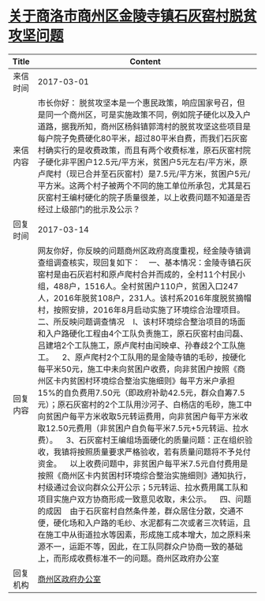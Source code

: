 # <a href="http://www.shangluo.gov.cn/zmhd/ldxxxx.jsp?urltype=leadermail.LeaderMailContentUrl&wbtreeid=1112&leadermailid=4016">关于商洛市商州区金陵寺镇石灰窑村脱贫攻坚问题</a>
| Title |                                                                                                                                                                                                                                                                                                                                                                                             Content                                                                                                                                                                                                                                                                                                                                                                                             |
|:-----:|-------------------------------------------------------------------------------------------------------------------------------------------------------------------------------------------------------------------------------------------------------------------------------------------------------------------------------------------------------------------------------------------------------------------------------------------------------------------------------------------------------------------------------------------------------------------------------------------------------------------------------------------------------------------------------------------------------------------------------------------------------------------------------------------------|
| 来信时间  | 2017-03-01                                                                                                                                                                                                                                                                                                                                                                                                                                                                                                                                                                                                                                                                                                                                                                                      |
| 来信内容  | 市长你好： 脱贫攻坚本是一个惠民政策，响应国家号召，但是同一个商州区，可是实施政策不同，例如院子硬化以及入户道路，据我所知，商州区杨斜镇郭湾村的脱贫攻坚这些项目是每户院子免费硬化80平米，超过80平米自费，而我们石灰窑村确实行的是收费政策，而且有两个收费标准，原石灰窑村院子硬化非平困户12.5元/平方米，贫困户5元左右/平方米，原卢爬村（现已合并至石灰窑村）是7.5元/平方米，贫困户5元/平方米。这两个村子被两个不同的施工单位所承包，尤其是石灰窑村王编村硬化的院子质量很差，以上收费问题不知道是否经过上级部门的批示及公示？                                                                                                                                                                                                                                                                                                                                                                                                                                                                                                                         |
| 回复时间  | 2017-03-14                                                                                                                                                                                                                                                                                                                                                                                                                                                                                                                                                                                                                                                                                                                                                                                      |
| 回复内容  | 网友你好，你反映的问题商州区政府高度重视，经金陵寺镇调查组调查核实，现回复如下：    一、基本情况：金陵寺镇石灰窑村是由石灰岩村和原卢爬村合并而成的，全村11个村民小组，488户，1516人。全村贫困户110户，贫困入口247人，2016年脱贫108户，231人。该村系2016年度脱贫摘帽村，按照安排，2016年8月启动实施了环境综合治理项目。    二、所反映问题调查情况    l、该村环境综合整治项目的场面和入户路硬化工程由4个工队负责施工，原石灰窑村由闫磊、吕建培2个工队施工，原卢爬村由闰映卓、孙春歧2个工队施工。    2、原卢爬村2个工队用的是金陵寺镇的毛砂，按硬化每平米50元，施工中未向贫困户收费，向非贫困户按照《商州区卡内贫困村环境综合整治实施细则》每平方米户承担15%的自负费用7.50元（即政府补助42.5元，群众自筹7.5元）；原石灰窑村的2个工队用沙河子、白杨店的毛砂，施工中向贫困户每平方米收取5元转运费用，向非贫困户每平方米收取12.50元费用（非贫困户自负每平米7.5元+5元转运、拉水费）。    3、石灰窑村王编组场面硬化的质量问题：正在组织验收，我镇将按照质量要求严格验收，若有质量问题将不予兑付资金。    以上收费问题中，非贫困户每平米7.5元自付费用是按照《商州区卡内贫困村环境综合整治实施细则》通知执行，村级通过会议向群众公开公示；5元转运、拉水费用属工队和项目实施户双方协商形成一致意见收取，未公示。    四、问题的成因    由于石灰窑村自然条件差，群众居住分散，交通不便，硬化场和入户路的毛纱、水泥都有二次或者三次转运，且在施工中从街道拉水等因素，形成施工成本增大，加之原料来源不一，运距不等，因此，在工队同群众户协商一致的基础上，而形成收费标准不一的问题。商州区政府办公室 |
| 回复机构  | <a href="../../categories/agencies/商州区政府办公室.md">商州区政府办公室</a>                                                                                                                                                                                                                                                                                                                                                                                                                                                                                                                                                                                                                                                                                                                                    |